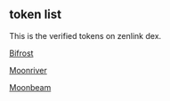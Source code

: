 ## token list

This is the verified tokens on zenlink dex.


[Bifrost](./tokens/bifrost.json)

[Moonriver](./tokens/moonriver.json)

[Moonbeam](./tokens/moonbeam.json)

